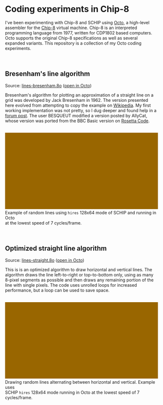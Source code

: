&nbsp;  

# Coding experiments in Chip-8

I've been experimenting with Chip-8 and SCHIP using
[Octo](https://johnearnest.github.io/Octo/index.html), a high-level assembler for the
[Chip-8](https://en.wikipedia.org/wiki/CHIP-8) virtual machine.
Chip-8 is an interpreted programming language from 1977, written for CDP1802 based computers.
Octo supports the original Chip-8 specifications as well as several expanded variants.
This repository is a collection of my Octo coding experiments.  
&nbsp;  
&nbsp;  

## Bresenham's line algorithm

Source: [lines-bresenham.8o](./lines-bresenham.8o) ([open in Octo](https://johnearnest.github.io/Octo/index.html?key=Pwickczd))

Bresenham's algorithm for plotting an approximation of a straight line on a grid was developed by Jack Bresenham in 1962.
The version presented here evolved from attempting to copy the example on
[Wikipedia](https://en.wikipedia.org/wiki/Bresenham%27s_line_algorithm).
My first working implementation was not pretty, so I dug deeper and found help in a
[forum post](https://picaxeforum.co.uk/threads/converting-bresenhams-line-plotting-algorithm.29536/).
The user BESQUEUT modified a version posted by AllyCat, whose version was ported from the BBC Basic version on
[Rosetta Code](https://rosettacode.org/wiki/Bitmap/Bresenham%27s_line_algorithm#BBC_BASIC).  
&nbsp;  

![GIF recording of Bresenham's line algorithm in Octo](./images/lines-bresenham.gif)  
Example of random lines using `hires` 128x64 mode of SCHIP and running in Octo  
at the lowest speed of 7 cycles/frame.  
&nbsp;  
&nbsp;  

## Optimized straight line algorithm

Source: [lines-straight.8o](./lines-straight.8o) ([open in Octo](https://johnearnest.github.io/Octo/index.html?key=ja48Ijj5))

This is is an optimized algorithm to draw horizontal and vertical lines.
The algorithm draws the line left-to-right or top-to-bottom only, using as many 8-pixel segments as possible and then draws any
remaining portion of the line with single pixels. The code uses unrolled loops for increased performance, but a loop can
be used to save space.  
&nbsp;  

![GIF recording of optimized straight line algorithm in Octo](./images/lines-straight.gif)  
Drawing random lines alternating between horizontal and vertical. Example uses  
SCHIP `hires` 128x64 mode running in Octo at the lowest speed of 7 cycles/frame.